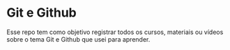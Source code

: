 # Git e Github
Esse repo tem como objetivo registrar todos os cursos, materiais ou vídeos sobre o tema Git e Github que usei para aprender.
